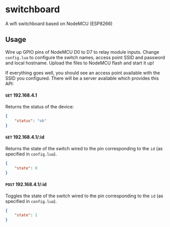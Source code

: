 # switchboard
A wifi switchboard based on NodeMCU (ESP8266)

## Usage
Wire up GPIO pins of NodeMCU D0 to D7 to relay module inputs.
Change `config.lua` to configure the switch names, access point SSID and password and local hostname.
Upload the files to NodeMCU flash and start it up!

If everything goes well, you should see an access point available with the SSID you configured. There will be a server available which provides this API:

#### `GET` 192.168.4.1
Returns the status of the device:
```json
{
    "status": "ok"
}
```

#### `GET` 192.168.4.1/:id
Returns the state of the switch wired to the pin corresponding to the `id` (as specified in `config.lua`).

```json
{
    "state": 0
}
```

#### `POST` 192.168.4.1/:id
Toggles the state of the switch wired to the pin corresponding to the `id` (as specified in `config.lua`).
```json
{
    "state": 1
}
```
